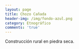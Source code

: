 ```yaml
---
layout: page
title: Chozo Cañada
header-img: /img/fondo-azul.png
category: Etnográfico
comments: 'true'
---
```



Construcción rural en piedra seca.
